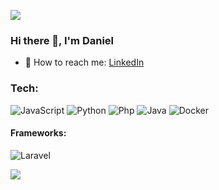 <a href="https://www.linkedin.com/in/daniel-melentovytch-santos/" target="blank"><img align="center" src="https://img.shields.io/badge/linkedin-%230077B5.svg?style=for-the-badge&logo=linkedin&logoColor=white"></a>

### Hi there 👋, I'm Daniel

-  📱 How to reach me: [LinkedIn](https://www.linkedin.com/in/daniel-melentovytch-santos/)

<h3 align="left">Tech:</h3>

![JavaScript](https://img.shields.io/badge/javascript-%23323330.svg?style=for-the-badge&logo=javascript&logoColor=%23F7DF1E)
![Python](https://img.shields.io/badge/python-3670A0?style=for-the-badge&logo=python&logoColor=ffdd54) 
![Php](https://img.shields.io/badge/PHP-777BB4?style=for-the-badge&logo=php&logoColor=white)
![Java](https://img.shields.io/badge/java-%23ED8B00.svg?style=for-the-badge&logo=openjdk&logoColor=white)
![Docker](https://img.shields.io/badge/Docker-2CA5E0?style=for-the-badge&logo=docker&logoColor=white)

<h4 align="left">Frameworks:</h4>

<!-- ![Spring](https://img.shields.io/badge/spring-%236DB33F.svg?style=for-the-badge&logo=spring&logoColor=white) -->
![Laravel](https://img.shields.io/badge/Laravel-FF2D20?style=for-the-badge&logo=laravel&logoColor=white)

![](https://komarev.com/ghpvc/?username=dan-tovytch)
